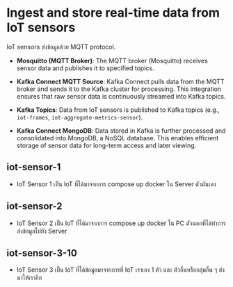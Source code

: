 # Ingest and store real-time data from IoT sensors


IoT sensors ส่งข้อมูลด้วย MQTT protocol. 
- **Mosquitto (MQTT Broker)**: The MQTT broker (Mosquitto) receives sensor data and publishes it to specified topics.
- **Kafka Connect MQTT Source**: Kafka Connect pulls data from the MQTT broker and sends it to the Kafka cluster for processing. This integration ensures that raw sensor data is continuously streamed into Kafka topics.

- **Kafka Topics**: Data from IoT sensors is published to Kafka topics (e.g., `iot-frames`, `iot-aggregate-metrics-sensor`).
- **Kafka Connect MongoDB**: Data stored in Kafka is further processed and consolidated into MongoDB, a NoSQL database. This enables efficient storage of sensor data for long-term access and later viewing.


## iot-sensor-1

- IoT Sensor 1 เป็น IoT ที่ได้มาจากการ compose up docker ใน Server ตัวมันเอง

## iot-sensor-2

- IoT Sensor 2 เป็น IoT ที่ได้มาจากการ compose up docker ใน PC ตัวนอกที่ได้ทำการส่งข้อมูลไปยัง Server

## iot-sensor-3-10

- IoT Sensor 3 เป็น IoT ที่ได้ข้อมูลมาจากการที่ IoT เราเอง 1 ตัว และ ตัวอื่นหรือกลุ่มอื่น ๆ ส่งมาให้เราอีก

